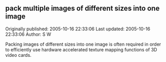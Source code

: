 ## pack multiple images of different sizes into one image 
Originally published: 2005-10-16 22:33:06 
Last updated: 2005-10-16 22:33:06 
Author: S W 
 
Packing images of different sizes into one image is often required in order to efficiently use hardware accelerated texture mapping functions of 3D video cards.